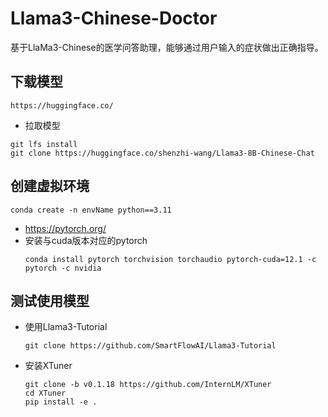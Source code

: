 # Llama3-Chinese-Doctor
基于LlaMa3-Chinese的医学问答助理，能够通过用户输入的症状做出正确指导。
## 下载模型
```
https://huggingface.co/
```
- 拉取模型
```
git lfs install
git clone https://huggingface.co/shenzhi-wang/Llama3-8B-Chinese-Chat
```

## 创建虚拟环境
```
conda create -n envName python==3.11
```
- https://pytorch.org/
- 安装与cuda版本对应的pytorch
  ```
  conda install pytorch torchvision torchaudio pytorch-cuda=12.1 -c pytorch -c nvidia
  ```
## 测试使用模型
- 使用Llama3-Tutorial
  ```
  git clone https://github.com/SmartFlowAI/Llama3-Tutorial
  ```
- 安装XTuner
  ```
  git clone -b v0.1.18 https://github.com/InternLM/XTuner
  cd XTuner
  pip install -e .
  ```
